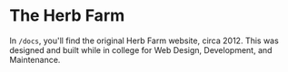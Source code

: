 # The Herb Farm

In `/docs`, you'll find the original Herb Farm website, circa 2012. This was designed and built while in college for Web Design, Development, and Maintenance.
